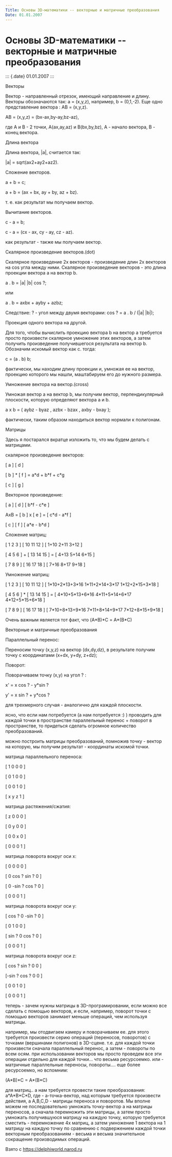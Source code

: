 ```yaml
---
Title: Основы 3D-математики -- векторные и матричные преобразования
Date: 01.01.2007
---
```



Основы 3D-математики -- векторные и матричные преобразования
============================================================

::: {.date}
01.01.2007
:::

Векторы

Вектор - направленный отрезок, имеющий направление и длину. Векторы
обозначаются так: a = (x,y,z), например, b = (0,1,-2). Еще одно
представление вектора : AB = (x,y,z).

AB = (x,y,z) = (bx-ax,by-ay,bz-az),

где A и B - 2 точки, A(ax,ay,az) и B(bx,by,bz), A - начало вектора, B -
конец вектора.

Длина вектора

Длина вектора, \|a\|, считается так:

\|a\| = sqrt(ax2+ay2+az2).

Сложение векторов.

a + b = c;

a + b = (ax + bx, ay + by, az + bz).

т. е. как результат мы получаем вектор.

Вычитание векторов.

c - a = b;

c - a = (cx - ax, cy - ay, cz - az).

как результат - также мы получаем вектор.

Cкалярное произведение векторов.(dot)

Скалярное произведение 2х векторов - произведение длин 2х векторов на
cos угла между ними. Скалярное произведение векторов - это длина
проекции вектора a на вектор b.

a . b = \|a\| \|b\| cos ?;

или

a . b = axbx + ayby + azbz;

Следствие: ? - угол между двумя векторами: cos ? = a . b / (\|a\|
\|b\|);

Проекция одного вектора на другой.

Для того, чтобы вычислить проекцию вектора b на вектор а требуется
просто произвести скалярное умножение этих векторов, а затем получить
произведение получившегося результата на вектор b. Обозначим искомый
вектор как c. тогда:

c = (a . b) b;

фактически, мы находим длину проекции и, умножая ее на вектор, проекцию
которого мы нашли, маштабируем его до нужного размера.

Умножение вектора на вектор.(cross)

Умножая вектор a на вектор b, мы получим вектор, перпендикулярный
плоскости, которую определяют вектора a и b.

a x b = ( aybz - byaz , azbx - bzax , axby - bxay );

фактически, таким образом находиться вектор нормали к полигонам.

Матрицы

Здесь я постарался вкратце изложить то, что мы будем делать с матрицами.

скалярное произведение векторов:

\[ a \] \[ d \]

\[ b \] \* \[ f \] = a\*d + b\*f + c\*g

\[ c \] \[ g \]

Векторное произведение:

\[ a \] \[ d \] \[ b\*f - c\*e \]

AxB = \[ b \] x \[ e \] = \[ c\*d - a\*f \]

\[ c \] \[ f \] \[ a\*e - b\*d \]

Сложение матриц:

\[ 1 2 3 \] \[ 10 11 12 \] \[ 1+10 2+11 3+12 \]

\[ 4 5 6 \] + \[ 13 14 15 \] = \[ 4+13 5+14 6+15 \]

\[ 7 8 9 \] \[ 16 17 18 \] \[ 7+16 8+17 9+18 \]

Умножение матриц:

\[ 1 2 3 \] \[ 10 11 12 \] \[ 1\*10+2\*13+3\*16 1\*11+2\*14+3\*17
1\*12+2\*15+3\*18 \]

\[ 4 5 6 \] \* \[ 13 14 15 \] = \[ 4\*10+5\*13+6\*16 4\*11+5\*14+6\*17
4\*12+5\*15+6\*18 \]

\[ 7 8 9 \] \[ 16 17 18 \] \[ 7\*10+8\*13+9\*16 7\*11+8\*14+9\*17
7\*12+8\*15+9\*18 \]

Очень важным является тот факт, что (A\*B)\*С = A\*(B\*C)

Векторные и матричные преобразования

Параллельный перенос:

Переносим точку (x,y,z) на вектор (dx,dy,dz), в результате получим точку
с координатами (x+dx, y+dy, z+dz);

Поворот:

Поворачиваем точку (x,y) на угол ? :

x\' = x cos ? - y\*sin ?

y\' = x sin ? + y\*cos ?

для трехмерного случая - аналогично для каждой плоскости.

ясно, что если нам потребуется (а нам потребуется :) ) проводить для
каждой точки в пространстве параллельный перенос + поворот в
пространстве, то придеться сделать огромное количество преобразований.

можно построить матрицы преобразований, помножив точку - вектор на
которую, мы получим результат - координаты искомой точки.

матрица параллельного переноса:

\[ 1 0 0 0 \]

\[ 0 1 0 0 \]

\[ 0 0 1 0 \]

\[ x y z 1 \]

матрица растяжения/сжатия:

\[ z 0 0 0 \]

\[ 0 y 0 0 \]

\[ 0 0 x 0 \]

\[ 0 0 0 1 \]

матрица поворота вокруг оси x:

\[ 0 0 0 0 \]

\[ 0 cos ? sin ? 0 \]

\[ 0 -sin ? cos ? 0 \]

\[ 0 0 0 1 \]

матрица поворота вокруг оси y:

\[ cos ? 0 -sin ? 0 \]

\[ 0 1 0 0 \]

\[ sin ? 0 cos ? 0 \]

\[ 0 0 0 1 \]

матрица поворота вокруг оси z:

\[ cos ? sin ? 0 0 \]

\[-sin ? cos ? 0 0 \]

\[ 0 0 1 0 \]

\[ 0 0 0 1 \]

теперь - зачем нужны матрицы в 3D-програмировании, если можно все
сделать с помощью векторов, и если, например, поворот точки с помощью
векторов занимает меньше операций, чем используя матрицы.

например, мы отодвигаем камеру и поворачиваем ее. для этого требуется
произвести серию операций (переносов, поворотов) с точками (вершинами
полигонов) в 3D-сцене. т.е. для каждой точки произвести сначала
параллельный перенос, а затем - повороты по всем осям. при использовании
векторов мы просто проведем все эти операции отдельно для каждой
точки\... что весьма ресурсоемко. или - матричные параллельные переносы,
повороты\.... еще более ресурсоемко, но вспомним:

(A\*B)\*C = A\*(B\*C)

для матриц.. а нам требуется провести такие преобразования:
a\*A\*B\*C\*D, где - а-точка-вектор, над которым требуется произвести
действия, а A,B,C,D - матрицы переноса и поворотов. Мы вполне можем не
последовательно умножать точку-вектор a на матрицы переносов, а сначала
перемножить эти матрицы, а затем просто умножать получившуюся матрицу на
каждую точку, которую требуется сместить - перемножение 4х матриц, а
затем умножение 1 вектора на 1 матрицу на каждую точку по сравнению с
подвержением каждой точки векторным преобразованиям - весьма и весьма
значительное сокращение производимых операций.

Взято с <https://delphiworld.narod.ru>

